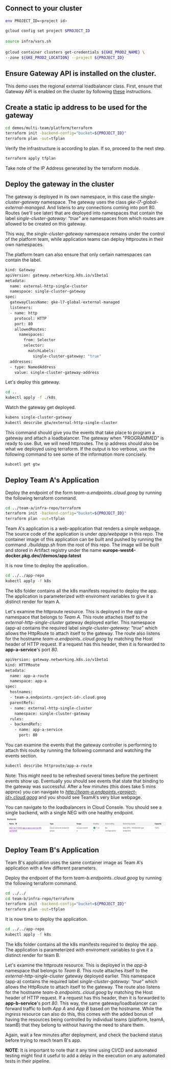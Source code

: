## Connect to your cluster
```sh
env PROJECT_ID=<project id>
```

```sh
gcloud config set project $PROJECT_ID

source infra/vars.sh

gcloud container clusters get-credentials ${GKE_PROD2_NAME} \
--zone ${GKE_PROD2_LOCATION} --project ${PROJECT_ID}
```

## Ensure Gateway API is installed on the cluster. 
This demo uses the regional external loadbalancer class.
First, ensure that Gateway API is enabled on the cluster by following [these](https://cloud.google.com/kubernetes-engine/docs/how-to/deploying-gateways#enable-gateway) instructions.

## Create a static ip address to be used for the gateway
```sh
cd demos/multi-team/platform/terraform
terraform init -backend-config="bucket=${PROJECT_ID}"
terraform plan -out=tfplan
```
Verify the infrastructure is according to plan. If so, proceed to the next step.

```sh
terraform apply tfplan
```
Take note of the IP Address generated by the terraform module.

## Deploy the gateway in the cluster
The gateway is deployed in its own namespace, in this case the *single-cluster-gateway* namespace. 
The gateway uses the class *gke-l7-global-external-managed*. 
And listens to any connections coming into port 80.
Routes (we'll see later) that are deployed into namespaces that contain the label *single-cluster-gateway: "true"* are namespaces from which routes are allowed to be created on this gateway.

This way, the *single-cluster-gateway* namespace remains under the control of the platform team, while application teams can deploy httproutes in their own namespaces.

The platform team can also ensure that only certain namespaces can contain the label.

```sh
kind: Gateway
apiVersion: gateway.networking.k8s.io/v1beta1
metadata:
  name: external-http-single-cluster
  namespace: single-cluster-gateway
spec:
  gatewayClassName: gke-l7-global-external-managed
  listeners:
  - name: http
    protocol: HTTP
    port: 80
    allowedRoutes:
      namespaces:
        from: Selector
        selector:
          matchLabels:
            single-cluster-gateway: "true"
  addresses:
  - type: NamedAddress
    value: single-cluster-gateway-address
```
Let's deploy this gateway.

```sh
cd ..
kubectl apply -f ./k8s
```
Watch the gateway get deployed.
```sh
kubens single-cluster-gateway
kubectl describe gtw/external-http-single-cluster
```
This command should give you the events that take place to program a gateway and attach a loadbalancer. The gateway when "PROGRAMMED" is ready to use. But, we will need httproutes.
The ip address should also be what we deployed using terraform.
If the output is too verbose, use the following command to see some of the information more concisely.
```sh
kubcetl get gtw
```
## Deploy Team A's Application

Deploy the endpoint of the form *team-a.endpoints.<project-id>.cloud.goog* by running the following terraform command.

```sh
cd ../team-a/infra-repo/terraform
terraform init -backend-config="bucket=${PROJECT_ID}"
terraform plan -out=tfplan
```
Team A's application is a web-application that renders a simple webpage.
The source code of the application is under *app/webpage* in this repo. The container image of this application can be built and pushed by running the command *./buildapp.sh* from the root of this repo. The image will be built and stored in Artifact registry under the name **europe-west4-docker.pkg.dev/<project-id>/demos/app:latest**

It is now time to deploy the application.
```sh
cd ../../app-repo
kubectl apply -f k8s
```
The k8s folder contains all the k8s manifests required to deploy the app.
The application is parameterized with enviroment variables to give it a distinct render for team A.

Let's examine the httproute resource.
This is deployed in the *app-a* namespace that belongs to *Team A*.
This route attaches itself to the *external-http-single-cluster* gateway deployed earlier. 
This namespace (app-a) contains the required label *single-cluster-gateway: "true"* which allows the HttpRoute to attach itself to the gateway.
The route also listens for the hostname *team-a.endpoints.<project-id>.cloud.goog* by matching the Host header of HTTP request. If a request has this header, then it is forwarded to **app-a-service**'s port *80*.

```sh
apiVersion: gateway.networking.k8s.io/v1beta1
kind: HTTPRoute
metadata:
  name: app-a-route
  namespace: app-a
spec:
  hostnames:
  - team-a.endpoints.<project-id>.cloud.goog
  parentRefs:
  - name: external-http-single-cluster
    namespace: single-cluster-gateway
  rules:
  - backendRefs:
    - name: app-a-service
      port: 80
```

You can examine the events that the gateway controller is performing to attach this route by running the following command and watching the events section. 
```sh
kubectl describe httproute/app-a-route
```
Note: This might need to be refreshed several times before the pertinent events show up. Eventually you should see events that state that binding to the gateway was successful.
After a few minutes (this does take 5 mins approx) you can navigate to *http://team-a.endpoints.<project-id>.cloud.goog* and you should see TeamA's very blue webpage.

You can navigate to the loadbalancers in Cloud Console. You should see a single backend, with a single NEG with one healthy endpoint. 
![Healthy Endpoint for HttpRoute](../../img/healthy_backend.png)

## Deploy Team B's Application

Team B's application uses the same container image as Team A's application with a few different parameters.

Deploy the endpoint of the form *team-b.endpoints.<project-id>.cloud.goog* by running the following terraform command.

```sh
cd ../../
cd team-b/infra-repo/terraform
terraform init -backend-config="bucket=${PROJECT_ID}"
terraform plan -out=tfplan
```

It is now time to deploy the application.
```sh
cd ../../app-repo
kubectl apply -f k8s
```
The k8s folder contains all the k8s manifests required to deploy the app.
The application is parameterized with enviroment variables to give it a distinct render for team B.

Let's examine the httproute resource.
This is deployed in the *app-b* namespace that belongs to *Team  B*.
This route attaches itself to the *external-http-single-cluster* gateway deployed earlier. 
This namespace (app-a) contains the required label *single-cluster-gateway: "true"* which allows the HttpRoute to attach itself to the gateway.
The route also listens for the hostname *team-b.endpoints.<project-id>.cloud.goog* by matching the Host header of HTTP request. If a request has this header, then it is forwarded to **app-b-service**'s port *80*. This way, the same gateway/loadbalancer can forward traffic to both *App A* and *App B* based on the hostname. While the *ingress* resource can also do this, this comes with the added bonus of having the resources being controlled by individual teams (platform, teamA, teamB) that they belong to without having the need to share them.

Again, wait a few minutes after deployment, and check the backend status before trying to reach team B's app.

**NOTE**:  It is important to note that it any time using CI/CD and automated testing might find it useful to add a delay in the execution on any automated tests in their pipeline.